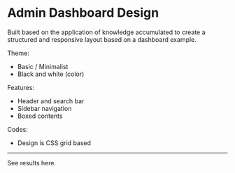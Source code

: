 # Admin Dashboard Design

Built based on the application of knowledge accumulated to create a structured and responsive layout based on a dashboard example.

Theme: 
- Basic / Minimalist
- Black and white (color)

Features: 
- Header and search bar
- Sidebar navigation
- Boxed contents

Codes:
- Design is CSS grid based

---

See results here.
